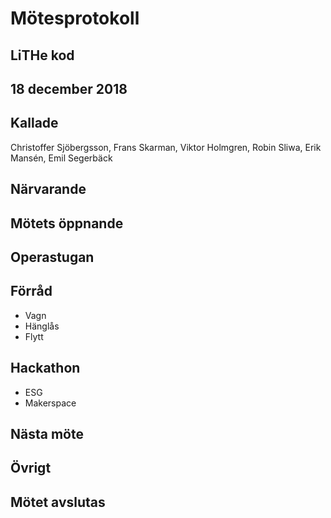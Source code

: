# Mötesprotokoll

## LiTHe kod

## 18 december 2018

## Kallade
Christoffer Sjöbergsson, Frans Skarman, Viktor Holmgren, Robin Sliwa, Erik Mansén, Emil Segerbäck

## Närvarande

## Mötets öppnande

## Operastugan

## Förråd

- Vagn
- Hänglås
- Flytt

## Hackathon

- ESG
- Makerspace


## Nästa möte

## Övrigt

## Mötet avslutas

